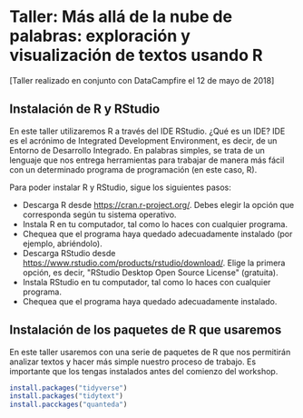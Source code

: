 # Taller: Más allá de la nube de palabras: exploración y visualización de textos usando R
[Taller realizado en conjunto con DataCampfire el 12 de mayo de 2018]

## Instalación de R y RStudio

En este taller utilizaremos R a través del IDE RStudio. ¿Qué es un IDE? IDE es el acrónimo de Integrated Development Environment, es decir, de un Entorno de Desarrollo Integrado. En palabras simples, se trata de un lenguaje que nos entrega herramientas para trabajar de manera más fácil con un determinado programa de programación (en este caso, R). 

Para poder instalar R y RStudio, sigue los siguientes pasos:

- Descarga R desde https://cran.r-project.org/. Debes elegir la opción que corresponda según tu sistema operativo.
- Instala R en tu computador, tal como lo haces con cualquier programa. 
- Chequea que el programa haya quedado adecuadamente instalado (por ejemplo, abriéndolo).
- Descarga RStudio desde https://www.rstudio.com/products/rstudio/download/. Elige la primera opción, es decir, "RStudio Desktop
Open Source License" (gratuita). 
- Instala RStudio en tu computador, tal como lo haces con cualquier programa. 
- Chequea que el programa haya quedado adecuadamente instalado.

## Instalación de los paquetes de R que usaremos

En este taller usaremos con una serie de paquetes de R que nos permitirán analizar textos y hacer más simple nuestro proceso de trabajo. Es importante que los tengas instalados antes del comienzo del workshop.

```r
install.packages("tidyverse")
install.packages("tidytext")
install.pacckages("quanteda")
```
